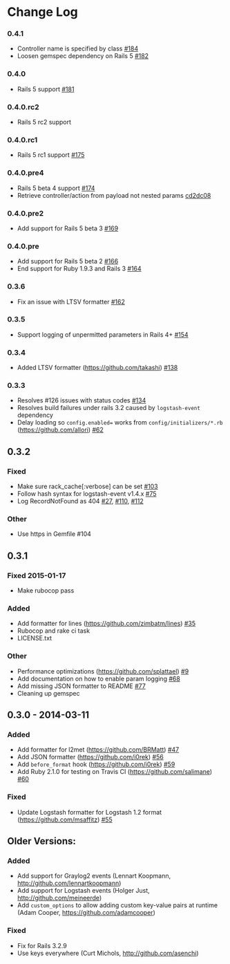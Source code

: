 # Change Log

### 0.4.1

* Controller name is specified by class [#184](https://github.com/roidrage/lograge/pull/184)
* Loosen gemspec dependency on Rails 5 [#182](https://github.com/roidrage/lograge/pull/182)

### 0.4.0

* Rails 5 support [#181](https://github.com/roidrage/lograge/pull/181)

### 0.4.0.rc2

* Rails 5 rc2 support

### 0.4.0.rc1

* Rails 5 rc1 support [#175](https://github.com/roidrage/lograge/pull/175)

### 0.4.0.pre4

* Rails 5 beta 4 support [#174](https://github.com/roidrage/lograge/pull/174)
* Retrieve controller/action from payload not nested params [cd2dc08](https://github.com/roidrage/lograge/commit/cd2dc08)

### 0.4.0.pre2

* Add support for Rails 5 beta 3 [#169](https://github.com/roidrage/lograge/pull/169)

### 0.4.0.pre

* Add support for Rails 5 beta 2 [#166](https://github.com/roidrage/lograge/pull/166)
* End support for Ruby 1.9.3 and Rails 3 [#164](https://github.com/roidrage/lograge/pull/164)

### 0.3.6

* Fix an issue with LTSV formatter [#162](https://github.com/roidrage/lograge/pull/162)

### 0.3.5

* Support logging of unpermitted parameters in Rails 4+ [#154](https://github.com/roidrage/lograge/pull/154)

### 0.3.4

* Added LTSV formatter (<https://github.com/takashi>) [#138](https://github.com/roidrage/lograge/pull/138)

### 0.3.3

* Resolves #126 issues with status codes [#134](https://github.com/roidrage/lograge/pull/134)
* Resolves build failures under rails 3.2 caused by `logstash-event` dependency
* Delay loading so `config.enabled=` works from `config/initializers/*.rb` (<https://github.com/allori>) [#62](https://github.com/roidrage/lograge/pull/62)

## 0.3.2

### Fixed
* Make sure rack_cache[:verbose] can be set [#103](https://github.com/roidrage/lograge/pull/103)
* Follow hash syntax for logstash-event v1.4.x [#75](https://github.com/roidrage/lograge/pull/75)
* Log RecordNotFound as 404 [#27](https://github.com/roidrage/lograge/pull/27), [#110](https://github.com/roidrage/lograge/pull/110), [#112](https://github.com/roidrage/lograge/pull/112)

### Other
* Use https in Gemfile #104

## 0.3.1

### Fixed 2015-01-17

* Make rubocop pass

### Added

* Add formatter for lines (<https://github.com/zimbatm/lines>) [#35](https://github.com/roidrage/lograge/pull/35)
* Rubocop and rake ci task
* LICENSE.txt

### Other

* Performance optimizations (<https://github.com/splattael>) [#9](https://github.com/roidrage/lograge/pull/9)
* Add documentation on how to enable param logging [#68](https://github.com/roidrage/lograge/pull/68)
* Add missing JSON formatter to README [#77](https://github.com/roidrage/lograge/pull/77)
* Cleaning up gemspec

## 0.3.0 - 2014-03-11

### Added
* Add formatter for l2met (<https://github.com/BRMatt>) [#47](https://github.com/roidrage/lograge/pull/47)
* Add JSON formatter (<https://github.com/i0rek>) [#56](https://github.com/roidrage/lograge/pull/56)
* Add `before_format` hook (<https://github.com/i0rek>) [#59](https://github.com/roidrage/lograge/pull/59)
* Add Ruby 2.1.0 for testing on Travis CI (<https://github.com/salimane>) [#60](https://github.com/roidrage/lograge/pull/60)

### Fixed
* Update Logstash formatter for Logstash 1.2 format (<https://github.com/msaffitz>) [#55](https://github.com/roidrage/lograge/pull/55)



## Older Versions:

### Added
* Add support for Graylog2 events (Lennart Koopmann, http://github.com/lennartkoopmann)
* Add support for Logstash events (Holger Just, http://github.com/meineerde)
* Add `custom_options` to allow adding custom key-value pairs at runtime (Adam Cooper, https://github.com/adamcooper)

### Fixed
* Fix for Rails 3.2.9
* Use keys everywhere (Curt Michols, http://github.com/asenchi)
